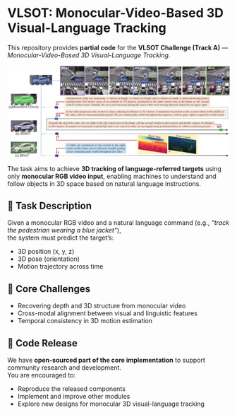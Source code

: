 # VLSOT: Monocular-Video-Based 3D Visual-Language Tracking

This repository provides **partial code** for the **VLSOT Challenge (Track A)** — *Monocular-Video-Based 3D Visual-Language Tracking*.  



![VLSOT](img/VLSOT.png)



The task aims to achieve **3D tracking of language-referred targets** using only **monocular RGB video input**, enabling machines to understand and follow objects in 3D space based on natural language instructions.

## 🧠 Task Description
Given a monocular RGB video and a natural language command (e.g., *"track the pedestrian wearing a blue jacket"*),  
the system must predict the target’s:

- 3D position (x, y, z)  
- 3D pose (orientation)  
- Motion trajectory across time  

## 🚧 Core Challenges
- Recovering depth and 3D structure from monocular video  
- Cross-modal alignment between visual and linguistic features  
- Temporal consistency in 3D motion estimation  

## 📂 Code Release
We have **open-sourced part of the core implementation** to support community research and development.  
You are encouraged to:
- Reproduce the released components  
- Implement and improve other modules  
- Explore new designs for monocular 3D visual-language tracking  
